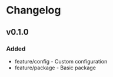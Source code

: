# Changelog

## v0.1.0

### Added

- feature/config - Custom configuration
- feature/package - Basic package
